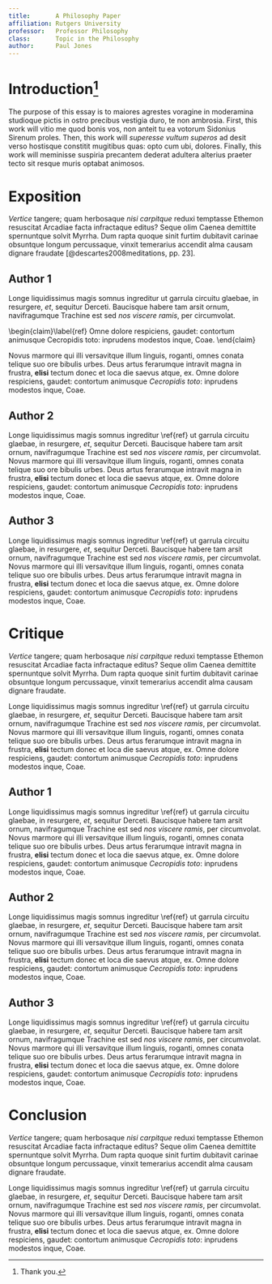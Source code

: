 ```yaml
---
title:       A Philosophy Paper
affiliation: Rutgers University
professor:   Professor Philosophy
class:       Topic in the Philosophy
author:      Paul Jones
---
```


<!-- 

Periodically tell the reader:
   -   What have you just done;
   -   What remains to be done;
   -   What the reader should expect to happen next;
   -   Is what your saying an interpretation or cricitism?

Have you satisfactorily explained:
   -   Any important terminology the author employs;
   -   The interpretation of the passages you quote;
   -   The nature and point of the examples you offer

   -   Does your essay have a clear and articulate structure
   -   Does each paragraph work to support the thesis?
   -   Does each sentence within a paragraph work to support
       the topic of the paragraph?
   -   Do you have transitions between paragraphs that make it
       clear why one paragraph follows another?

-->

Introduction[^1]
============

<!-- Give a brief description of what the essay is about -->
<!-- State what you plan to accomplish in the essay -->
<!-- Summarize how you plan to about accomplishing it -->

The purpose of this essay is to maiores agrestes voragine in 
moderamina studioque pictis in ostro precibus vestigia duro, te non ambrosia.
First, this work will vitio me quod bonis vos, non anteit tu ea votorum 
Sidonius Sirenum proles. Then, this work will *superesse vultum superos* 
ad desit verso hostisque constitit mugitibus quas: opto cum ubi, dolores.
Finally, this work will meminisse suspiria precantem dederat adultera 
alterius praeter tecto sit resque muris optabat animosos.

Exposition
==========

<!-- What conclusion is the philosopher working toward? -->
<!-- What reasons, implicit and explicit, does the philosopher offer to support this conclusion? -->
<!-- Why and how does the philosophy think these reasons support the conclusion? -->

*Vertice* tangere; quam herbosaque *nisi carpitque* reduxi temptasse Ethemon
resuscitat Arcadiae facta infractaque editus? Seque olim Caenea demittite
spernuntque solvit Myrrha. Dum rapta quoque sinit furtim dubitavit carinae
obsuntque longum percussaque, vinxit temerarius accendit alma causam dignare
fraudate [@descartes2008meditations, pp. 23].

Author 1
--------

Longe liquidissimus magis somnus ingreditur  ut garrula circuitu glaebae, in
resurgere, *et*, sequitur Derceti. Baucisque habere tam arsit ornum,
navifragumque Trachine est sed *nos viscere ramis*, per circumvolat. 

\begin{claim}\label{ref}
Omne dolore respiciens, 
gaudet: contortum animusque Cecropidis toto: inprudens modestos inque, Coae.
\end{claim}

Novus marmore qui illi versavitque illum linguis, roganti, omnes conata telique suo
ore bibulis urbes. Deus artus ferarumque intravit magna in frustra, **elisi**
tectum donec et loca die saevus atque, ex. Omne dolore respiciens, 
gaudet: contortum animusque *Cecropidis toto*: inprudens modestos inque, Coae.

Author 2
--------

Longe liquidissimus magis somnus ingreditur \ref{ref} ut garrula circuitu glaebae, in
resurgere, *et*, sequitur Derceti. Baucisque habere tam arsit ornum,
navifragumque Trachine est sed *nos viscere ramis*, per circumvolat. Novus
marmore qui illi versavitque illum linguis, roganti, omnes conata telique suo
ore bibulis urbes. Deus artus ferarumque intravit magna in frustra, **elisi**
tectum donec et loca die saevus atque, ex. Omne dolore respiciens, 
gaudet: contortum animusque *Cecropidis toto*: inprudens modestos inque, Coae.

Author 3
--------

Longe liquidissimus magis somnus ingreditur \ref{ref} ut garrula circuitu glaebae, in
resurgere, *et*, sequitur Derceti. Baucisque habere tam arsit ornum,
navifragumque Trachine est sed *nos viscere ramis*, per circumvolat. Novus
marmore qui illi versavitque illum linguis, roganti, omnes conata telique suo
ore bibulis urbes. Deus artus ferarumque intravit magna in frustra, **elisi**
tectum donec et loca die saevus atque, ex. Omne dolore respiciens, 
gaudet: contortum animusque *Cecropidis toto*: inprudens modestos inque, Coae.

Critique
========

<!-- Make it clear what aspect of the argument you object to -->
<!-- Explain the reasons why you object to that aspect of the argument -->
<!-- Assess the severity of the conclusion -->
<!-- Think about and discuss how the philosopher would respond to this objection -->

*Vertice* tangere; quam herbosaque *nisi carpitque* reduxi temptasse Ethemon
resuscitat Arcadiae facta infractaque editus? Seque olim Caenea demittite
spernuntque solvit Myrrha. Dum rapta quoque sinit furtim dubitavit carinae
obsuntque longum percussaque, vinxit temerarius accendit alma causam dignare
fraudate.

Longe liquidissimus magis somnus ingreditur \ref{ref} ut garrula circuitu glaebae, in
resurgere, *et*, sequitur Derceti. Baucisque habere tam arsit ornum,
navifragumque Trachine est sed *nos viscere ramis*, per circumvolat. Novus
marmore qui illi versavitque illum linguis, roganti, omnes conata telique suo
ore bibulis urbes. Deus artus ferarumque intravit magna in frustra, **elisi**
tectum donec et loca die saevus atque, ex. Omne dolore respiciens, 
gaudet: contortum animusque *Cecropidis toto*: inprudens modestos inque, Coae.

Author 1
--------

Longe liquidissimus magis somnus ingreditur \ref{ref} ut garrula circuitu glaebae, in
resurgere, *et*, sequitur Derceti. Baucisque habere tam arsit ornum,
navifragumque Trachine est sed *nos viscere ramis*, per circumvolat. Novus
marmore qui illi versavitque illum linguis, roganti, omnes conata telique suo
ore bibulis urbes. Deus artus ferarumque intravit magna in frustra, **elisi**
tectum donec et loca die saevus atque, ex. Omne dolore respiciens, 
gaudet: contortum animusque *Cecropidis toto*: inprudens modestos inque, Coae.

Author 2
--------

Longe liquidissimus magis somnus ingreditur \ref{ref} ut garrula circuitu glaebae, in
resurgere, *et*, sequitur Derceti. Baucisque habere tam arsit ornum,
navifragumque Trachine est sed *nos viscere ramis*, per circumvolat. Novus
marmore qui illi versavitque illum linguis, roganti, omnes conata telique suo
ore bibulis urbes. Deus artus ferarumque intravit magna in frustra, **elisi**
tectum donec et loca die saevus atque, ex. Omne dolore respiciens, 
gaudet: contortum animusque *Cecropidis toto*: inprudens modestos inque, Coae.

Author 3
--------

Longe liquidissimus magis somnus ingreditur \ref{ref} ut garrula circuitu glaebae, in
resurgere, *et*, sequitur Derceti. Baucisque habere tam arsit ornum,
navifragumque Trachine est sed *nos viscere ramis*, per circumvolat. Novus
marmore qui illi versavitque illum linguis, roganti, omnes conata telique suo
ore bibulis urbes. Deus artus ferarumque intravit magna in frustra, **elisi**
tectum donec et loca die saevus atque, ex. Omne dolore respiciens, 
gaudet: contortum animusque *Cecropidis toto*: inprudens modestos inque, Coae.

Conclusion
==========

*Vertice* tangere; quam herbosaque *nisi carpitque* reduxi temptasse Ethemon
resuscitat Arcadiae facta infractaque editus? Seque olim Caenea demittite
spernuntque solvit Myrrha. Dum rapta quoque sinit furtim dubitavit carinae
obsuntque longum percussaque, vinxit temerarius accendit alma causam dignare
fraudate.

Longe liquidissimus magis somnus ingreditur \ref{ref} ut garrula circuitu glaebae, in
resurgere, *et*, sequitur Derceti. Baucisque habere tam arsit ornum,
navifragumque Trachine est sed *nos viscere ramis*, per circumvolat. Novus
marmore qui illi versavitque illum linguis, roganti, omnes conata telique suo
ore bibulis urbes. Deus artus ferarumque intravit magna in frustra, **elisi**
tectum donec et loca die saevus atque, ex. Omne dolore respiciens, 
gaudet: contortum animusque *Cecropidis toto*: inprudens modestos inque, Coae.

[^1]: Thank you.